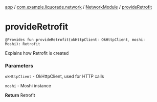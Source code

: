 [app](../../index.md) / [com.example.liquorade.network](../index.md) / [NetworkModule](index.md) / [provideRetrofit](./provide-retrofit.md)

# provideRetrofit

`@Provides fun provideRetrofit(okHttpClient: OkHttpClient, moshi: Moshi): Retrofit`

Explains how Retrofit is created

### Parameters

`okHttpClient` - OkHttpClient, used for HTTP calls

`moshi` - Moshi instance

**Return**
Retrofit

